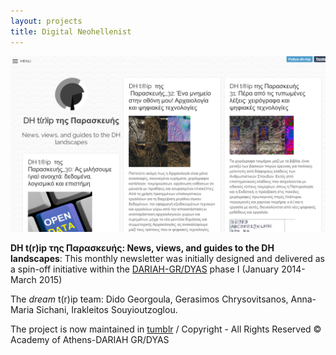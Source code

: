 ```yaml
---
layout: projects
title: Digital Neohellenist
---
```

<img src="../images/dhtrip.png" width="600"/>



**DH t(r)ip της Παρασκευής: News, views, and guides to the DH landscapes**: This monthly newsletter was initially designed and delivered as a spin-off initiative within the <a href="http://www.dyas-net.gr/?lang=en">DARIAH-GR/DYAS</a> phase I (January 2014- March 2015)

The *dream* t(r)ip team: Dido Georgoula, Gerasimos Chrysovitsanos, Anna-Maria Sichani, Irakleitos Souyioutzoglou.

The project is now maintained in <a href="http://dh-trip.tumblr.com"> tumblr</a> / Copyright - All Rights Reserved © Academy of Athens-DARIAH GR/DYAS 
